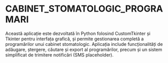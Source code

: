 # CABINET_STOMATOLOGIC_PROGRAMARI
Această aplicație este dezvoltată în Python folosind CustomTkinter și Tkinter pentru interfața grafică, și permite gestionarea completă a programărilor unui cabinet stomatologic. Aplicația include funcționalități de adăugare, ștergere, căutare și export al programărilor, precum și un sistem simplificat de trimitere notificări (SMS placeholder).
